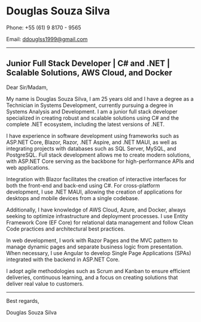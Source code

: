 <!DOCTYPE html>
<html lang="en">
<head>
    <meta charset="UTF-8">
    <meta name="viewport" content="width=device-width, initial-scale=1.0">
</head>
<body>

  <h1>Douglas Souza Silva</h1>
  
  <p>Phone: +55 (61) 9 8170 - 9565</p>
  <p>Email: <a href="mailto:ddouglss1999@gmail.com">ddouglss1999@gmail.com</a></p>
  <hr>

  <h2>Junior Full Stack Developer | C# and .NET | Scalable Solutions, AWS Cloud, and Docker</h2>
    
  <p>Dear Sir/Madam,</p>
    
  <p>My name is Douglas Souza Silva, I am 25 years old and I have a degree as a Technician in Systems Development, currently pursuing a degree in Systems Analysis and Development. I am a junior full stack developer specialized in creating robust and scalable solutions using C# and the complete .NET ecosystem, including the latest versions of .NET.</p>

  <p>I have experience in software development using frameworks such as ASP.NET Core, Blazor, Razor, .NET Aspire, and .NET MAUI, as well as integrating projects with databases such as SQL Server, MySQL, and PostgreSQL. Full stack development allows me to create modern solutions, with ASP.NET Core serving as the backbone for high-performance APIs and web applications.</p>

  <p>Integration with Blazor facilitates the creation of interactive interfaces for both the front-end and back-end using C#. For cross-platform development, I use .NET MAUI, allowing the creation of applications for desktops and mobile devices from a single codebase.</p>

  <p>Additionally, I have knowledge of AWS Cloud, Azure, and Docker, always seeking to optimize infrastructure and deployment processes. I use Entity Framework Core (EF Core) for relational data management and follow Clean Code practices and architectural best practices.</p>

  <p>In web development, I work with Razor Pages and the MVC pattern to manage dynamic pages and separate business logic from presentation. When necessary, I use Angular to develop Single Page Applications (SPAs) integrated with the backend in ASP.NET Core.</p>

  <p>I adopt agile methodologies such as Scrum and Kanban to ensure efficient deliveries, continuous learning, and a focus on creating solutions that deliver real value to customers.</p>
  
  <hr>
   
  <p>Best regards,</p>
  <p>Douglas Souza Silva</p>

</body>
</html>

